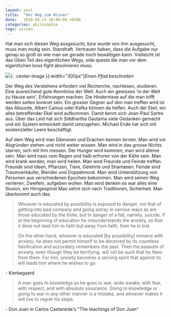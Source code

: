 ```yaml
---
layout: post
title:  "Der Weg zum Wissen"
date:   2020-08-23 10:00:00 +0200
categories: philosophie
tags: wissen
---
```


Hat man sich diesen Weg ausgesucht, bzw wurde von ihm ausgesucht, muss man mutig sein. Standhaft. Vertrauen haben, dass die Aufgabe nur genau so groß ist wie man sie gerade noch bewältigen kann. Vielleicht ist das Üben Teil des eigentlichen Wegs, side quests die man vor dem eigentlichen boss fight absolvieren muss.

![]({{'/assets/images/pfad.jpg'}}){: .center-image }{:width="300px"}*Einen Pfad beschreiten*

Der Weg des Verstehens erfordert viel Recherche, nachlesen, studieren. Eine ausreichend gute Kenntniss der Welt. Auch ein gewisses 'in der Welt zu Hause sein', Erfahrungen machen. Die Hindernisse auf die man trifft werden selten konkret sein. Ein grosser Gegner auf den man treffen wird ist das Absurde, Albert Camus oder Kafka können da helfen. Auch der Ekel, ein alles betreffender Ekel wird aufkommen. Damit kennt sich Jean-Paul Sartre aus. Über das Leid hat sich Siddhartha Gautama viele Gedanken gemacht und ein System entwickelt damit umzugehen. Michael Ende hat sich mit existenzieller Leere beschäftigt.

Auf dem Weg wird man Dämonen und Drachen kennen lernen.
Man wird vor Abgründen stehen und nicht weiter wissen.
Man wird in das grosse Nichts starren, sich mit ihm messen.
Der Hunger wird kommen, man wird alleine sein. Man wird nass vom Regen und halb erfroren von der Kälte sein. 
Man wird krank werden, man wird heilen.
Man wird Freunde und Feinde treffen. 
Freunde sind Ideen, Pflanzen, Tiere, Gelehrte und Shamanen.
Feinde sind Traumverkäufer, Blender und Doppelmoral. 
Man wird Unterstützung von Personen aus verschiedenen Epochen bekommen.
Man wird seinen Weg verlieren, Zweifeln, aufgeben wollen. 
Man wird denken es war alles eine Illusion, ein Hirngespinst
Man sehnt sich nach Traditionen, Sicherheit. 
Man überkommt auch das.

>Whoever is educated by possibility is exposed to danger, not that of getting into bad company and going astray in various ways as are those educated by the finite, but in danger of a fall, namely, suicide. If at the beginning of education he misunderstands the anxiety, so that it does not lead him to faith but away from faith, then he is lost.
>
>On the other hand, whoever is educated [by possibility] remains with anxiety; he does not permit himself to be deceived by its countless falsification and accurately remembers the past. Then the assaults of anxiety, even though they be terrifying, will not be such that he flees from them. For him, anxiety becomes a serving spirit that against its will leads him where he wishes to go.

\- Kierkegaard

>A man goes to knowledge as he goes to war, wide-awake, with fear, with respect, and with absolute assurance. Going to knowledge or going to war in any other manner is a mistake, and whoever makes it will live to regret his steps.

\- Don Juan in Carlos Castaneda's "The teachings of Don Juan"







